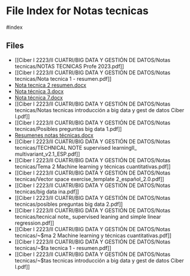 # File Index for Notas tecnicas
#index

## Files

- [[Ciber I 2223/II CUATRI/BIG DATA Y GESTIÓN DE DATOS/Notas tecnicas/NOTAS TECNICAS Profe 2023.pdf]]
- [[Ciber I 2223/II CUATRI/BIG DATA Y GESTIÓN DE DATOS/Notas tecnicas/Nota tecnica 1 - resumen.pdf]]
- [Nota tecnica 2 resumen.docx](https://github.com/Grado-en-Gestion-de-la-Ciberseguridad/1-Ciberseguridad-web/tree/v4/content/Ciber%20I%202223/II%20CUATRI/BIG%20DATA%20Y%20GESTI%C3%93N%20DE%20DATOS/Notas%20tecnicas/Nota%20tecnica%202%20resumen.docx)
- [Nota técnica 3.docx](https://github.com/Grado-en-Gestion-de-la-Ciberseguridad/1-Ciberseguridad-web/tree/v4/content/Ciber%20I%202223/II%20CUATRI/BIG%20DATA%20Y%20GESTI%C3%93N%20DE%20DATOS/Notas%20tecnicas/Nota%20t%C3%A9cnica%203.docx)
- [Nota técnica 7.docx](https://github.com/Grado-en-Gestion-de-la-Ciberseguridad/1-Ciberseguridad-web/tree/v4/content/Ciber%20I%202223/II%20CUATRI/BIG%20DATA%20Y%20GESTI%C3%93N%20DE%20DATOS/Notas%20tecnicas/Nota%20t%C3%A9cnica%207.docx)
- [[Ciber I 2223/II CUATRI/BIG DATA Y GESTIÓN DE DATOS/Notas tecnicas/Notas tecnicas introducción a big data y gest de datos Ciber I.pdf]]
- [[Ciber I 2223/II CUATRI/BIG DATA Y GESTIÓN DE DATOS/Notas tecnicas/Posibles preguntas big data 1.pdf]]
- [Resumenes notas técnicas.docx](https://github.com/Grado-en-Gestion-de-la-Ciberseguridad/1-Ciberseguridad-web/tree/v4/content/Ciber%20I%202223/II%20CUATRI/BIG%20DATA%20Y%20GESTI%C3%93N%20DE%20DATOS/Notas%20tecnicas/Resumenes%20notas%20t%C3%A9cnicas.docx)
- [[Ciber I 2223/II CUATRI/BIG DATA Y GESTIÓN DE DATOS/Notas tecnicas/TECHNICAL NOTE supervised learningII_ multivariant_v2.1_ESP.pdf]]
- [[Ciber I 2223/II CUATRI/BIG DATA Y GESTIÓN DE DATOS/Notas tecnicas/Tema 2 Machine learning y técnicas cuantitativas.pdf]]
- [[Ciber I 2223/II CUATRI/BIG DATA Y GESTIÓN DE DATOS/Notas tecnicas/Vector space exercise_template 2_español_2.0.pdf]]
- [[Ciber I 2223/II CUATRI/BIG DATA Y GESTIÓN DE DATOS/Notas tecnicas/big data ina.pdf]]
- [[Ciber I 2223/II CUATRI/BIG DATA Y GESTIÓN DE DATOS/Notas tecnicas/posibles preguntas big data 2.pdf]]
- [[Ciber I 2223/II CUATRI/BIG DATA Y GESTIÓN DE DATOS/Notas tecnicas/tecnical note_ supervised leaning and simple linear regression.pdf]]
- [[Ciber I 2223/II CUATRI/BIG DATA Y GESTIÓN DE DATOS/Notas tecnicas/~$ma 2 Machine learning y técnicas cuantitativas.pdf]]
- [[Ciber I 2223/II CUATRI/BIG DATA Y GESTIÓN DE DATOS/Notas tecnicas/~$ta tecnica 1 - resumen.pdf]]
- [[Ciber I 2223/II CUATRI/BIG DATA Y GESTIÓN DE DATOS/Notas tecnicas/~$tas tecnicas introducción a big data y gest de datos Ciber I.pdf]]
